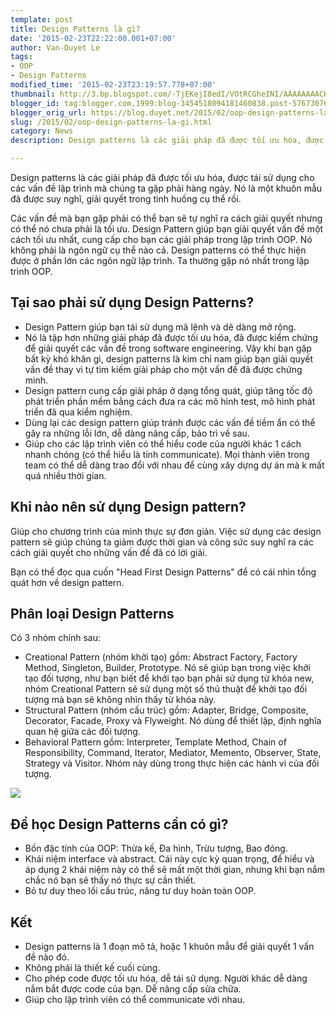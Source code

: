 ```yaml
---
template: post
title: Design Patterns là gì?
date: '2015-02-23T22:22:00.001+07:00'
author: Van-Duyet Le
tags:
- OOP
- Design Patterns
modified_time: '2015-02-23T23:19:57.778+07:00'
thumbnail: http://3.bp.blogspot.com/-TjEKejI8edI/VOtRCGheINI/AAAAAAAACKA/7BihROVk8WM/s1600/Abstract_Factory_example1-2x.png
blogger_id: tag:blogger.com,1999:blog-3454518094181460838.post-5767307668074598669
blogger_orig_url: https://blog.duyet.net/2015/02/oop-design-patterns-la-gi.html
slug: /2015/02/oop-design-patterns-la-gi.html
category: News
description: Design patterns là các giải pháp đã được tối ưu hóa, được tái sử dụng cho các vấn đề lập trình mà chúng ta gặp phải hàng ngày. Nó là một khuôn mẫu đã được suy nghĩ, giải quyết trong tình huống cụ thể rồi.

---
```


Design patterns là các giải pháp đã được tối ưu hóa, được tái sử dụng cho các vấn đề lập trình mà chúng ta gặp phải hàng ngày. Nó là một khuôn mẫu đã được suy nghĩ, giải quyết trong tình huống cụ thể rồi.

Các vấn đề mà bạn gặp phải có thể bạn sẽ tự nghĩ ra cách giải quyết nhưng có thể nó chưa phải là tối ưu. Design Pattern giúp bạn giải quyết vấn đề một cách tối ưu nhất, cung cấp cho bạn các giải pháp trong lập trình OOP.
Nó không phải là ngôn ngữ cụ thể nào cả. Design patterns có thể thực hiện được ở phần lớn các ngôn ngữ lập trình. Ta thường gặp nó nhất trong lập trình OOP.

## Tại sao phải sử dụng Design Patterns? ##

- Design Pattern giúp bạn tái sử dụng mã lệnh và dẽ dàng mở rộng.
- Nó là tập hơn những giải pháp đã được tối ưu hóa, đã được kiểm chứng để giải quyết các vấn đề trong software engineering. Vậy khi bạn gặp bất kỳ khó khăn gì, design patterns là kim chỉ nam giúp bạn giải quyết vấn đề thay vì tự tìm kiếm giải pháp cho một vấn đề đã được chứng minh.
- Design pattern cung cấp giải pháp ở dạng tổng quát, giúp tăng tốc độ phát triển phần mềm bằng cách đưa ra các mô hình test, mô hình phát triển đã qua kiểm nghiệm. 
- Dùng lại các design pattern giúp tránh được các vấn đề tiềm ẩn có thể gây ra những lỗi lớn, dễ dàng nâng cấp, bảo trì về sau.
- Giúp cho các lập trình viên có thể hiểu code của người khác 1 cách nhanh chóng (có thể hiểu là tính communicate). Mọi thành viên trong team có thể dễ dàng trao đổi với nhau để cùng xây dựng dự án mà k mất quá nhiều thời gian.

## Khi nào nên sử dụng Design pattern? ##

Giúp cho chương trình của mình thực sự đơn giản. Việc sử dụng các design pattern sẽ giúp chúng ta giảm được thời gian và công sức suy nghĩ ra các cách giải quyết cho những vấn đề đã có lời giải. 

Bạn có thể đọc qua cuốn "Head First Design Patterns" để có cái nhìn tổng quát hơn về design pattern.

##   Phân loại Design Patterns  ##

  Có 3 nhóm chính sau:

- Creational Pattern (nhóm khởi tạo) gồm: Abstract Factory, Factory Method, Singleton, Builder, Prototype. Nó sẽ giúp bạn trong việc khởi tạo đối tượng, như bạn biết để khởi tạo bạn phải sử dụng từ khóa new, nhóm Creational Pattern sẽ sử dụng một số thủ thuật để khởi tạo đối tượng mà bạn sẽ không nhìn thấy từ khóa này.
- Structural Pattern (nhóm cấu trúc) gồm: Adapter, Bridge, Composite, Decorator, Facade, Proxy và Flyweight. Nó dùng để thiết lập, định nghĩa quan hệ giữa các đối tượng.
- Behavioral Pattern gồm: Interpreter, Template Method, Chain of Responsibility, Command, Iterator, Mediator, Memento, Observer, State, Strategy và Visitor. Nhóm này dùng trong thực hiện các hành vi của đối tượng.

![](http://3.bp.blogspot.com/-TjEKejI8edI/VOtRCGheINI/AAAAAAAACKA/7BihROVk8WM/s1600/Abstract_Factory_example1-2x.png)

## Để học Design Patterns cần có gì? ##

- Bốn đặc tính của OOP: Thừa kế, Đa hình, Trừu tượng, Bao đóng.
- Khái niệm interface và abstract. Cái này cực kỳ quan trọng, để hiểu và áp dụng 2 khái niệm này có thể sẽ mất một thời gian, nhưng khi bạn nắm chắc nó bạn sẽ thấy nó thực sự cần thiết.
- Bỏ tư duy theo lối cấu trúc, nâng tư duy hoàn toàn OOP.

## Kết  ##

- Design patterns là 1 đoạn mô tả, hoặc 1 khuôn mẫu để giải quyết 1 vấn đề nào đó.
- Không phải là thiết kế cuối cùng. 
- Cho phép code được tối ưu hóa, dễ tái sử dụng. Người khác dễ dàng nắm bắt được code của bạn. Dễ nâng cấp sửa chữa.
- Giúp cho lập trình viên có thể communicate với nhau. 
